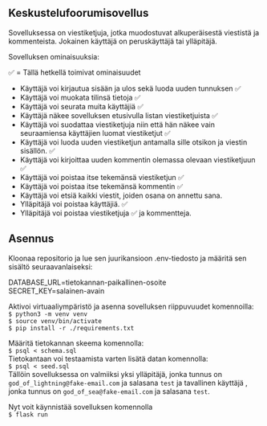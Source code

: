 ## Keskustelufoorumisovellus

Sovelluksessa on viestiketjuja, jotka muodostuvat alkuperäisestä viestistä ja kommenteista. Jokainen käyttäjä on peruskäyttäjä tai ylläpitäjä.

Sovelluksen ominaisuuksia:

:white_check_mark: = Tällä hetkellä toimivat ominaisuudet 

- Käyttäjä voi kirjautua sisään ja ulos sekä luoda uuden tunnuksen :white_check_mark:
- Käyttäjä voi muokata tilinsä tietoja :white_check_mark:
- Käyttäjä voi seurata muita käyttäjiä :white_check_mark:
- Käyttäjä näkee sovelluksen etusivulla listan viestiketjuista :white_check_mark:
- Käyttäjä voi suodattaa viestiketjuja niin että hän näkee vain seuraamiensa käyttäjien luomat viestiketjut :white_check_mark:
- Käyttäjä voi luoda uuden viestiketjun antamalla sille otsikon ja viestin sisällön. :white_check_mark:
- Käyttäjä voi kirjoittaa uuden kommentin olemassa olevaan viestiketjuun :white_check_mark:
- Käyttäjä voi poistaa itse tekemänsä viestiketjun :white_check_mark:
- Käyttäjä voi poistaa itse tekemänsä kommentin :white_check_mark:
- Käyttäjä voi etsiä kaikki viestit, joiden osana on annettu sana.
- Ylläpitäjä voi poistaa käyttäjiä. :white_check_mark: 
- Ylläpitäjä voi poistaa viestiketjuja :white_check_mark:  ja kommentteja.

## Asennus

Kloonaa repositorio ja lue sen juurikansioon .env-tiedosto ja määritä sen sisältö seuraavanlaiseksi:

  DATABASE_URL=tietokannan-paikallinen-osoite <br />
  SECRET_KEY=salainen-avain <br />

Aktivoi virtuaaliympäristö ja asenna sovelluksen riippuvuudet komennoilla:<br />
  `$ python3 -m venv venv`<br />
  `$ source venv/bin/activate`<br />
  `$ pip install -r ./requirements.txt`

Määritä tietokannan skeema komennolla:<br />
  `$ psql < schema.sql`<br />
Tietokantaan voi testaamista varten lisätä datan komennolla:<br />
  `$ psql < seed.sql`<br />
Tällöin sovelluksessa on valmiiksi yksi ylläpitäjä, jonka tunnus on `god_of_lightning@fake-email.com` ja salasana `test` ja tavallinen käyttäjä , jonka tunnus on `god_of_sea@fake-email.com` ja salasana `test`.

Nyt voit käynnistää sovelluksen komennolla<br />
  `$ flask run`
